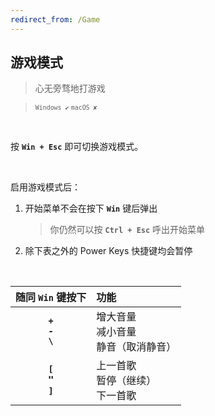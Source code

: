 ```yaml
---
redirect_from: /Game
---
```


## 游戏模式

> 心无旁骛地打游戏

> <small>`Windows ✔` `macOS ✘`</small>

<br>

按 **`Win + Esc`** 即可切换游戏模式。

<br>

启用游戏模式后：

1. 开始菜单不会在按下 **`Win`** 键后弹出

   > 你仍然可以按 **`Ctrl + Esc`** 呼出开始菜单

2. 除下表之外的 Power Keys 快捷键均会暂停

<br>

|          随同 **`Win`** 键按下           | 功能                                     |
| :--------------------------------------: | :--------------------------------------- |
|      **`+`**<br>**`-`**<br>**`\`**       | 增大音量<br>减小音量<br>静音（取消静音） |
| **`[`**<br><big>**`"`**</big><br>**`]`** | 上一首歌<br>暂停（继续）<br>下一首歌     |
